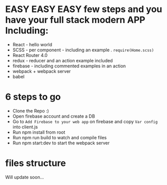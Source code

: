 # EASY EASY EASY few steps and you have your full stack modern APP Including:

  * React - hello world 
  * SCSS - per component - including an example . `require(Home.scss)`
  * React Router 4.0
  * redux - reducer and an action example included
  * firebase - including commented examples in an action
  * webpack + webpack server
  * babel 

# 6 steps to go 

* Clone the Repo :)
* Open firebase account and create a DB 
* Go to `Add Firebase to your web app` on firebase and copy `Var config` into client.js 
* Run npm install from root
* Run npm run build to watch and compile files
* Run npm start:dev to start the webpack server

# files structure
Will update soon...
